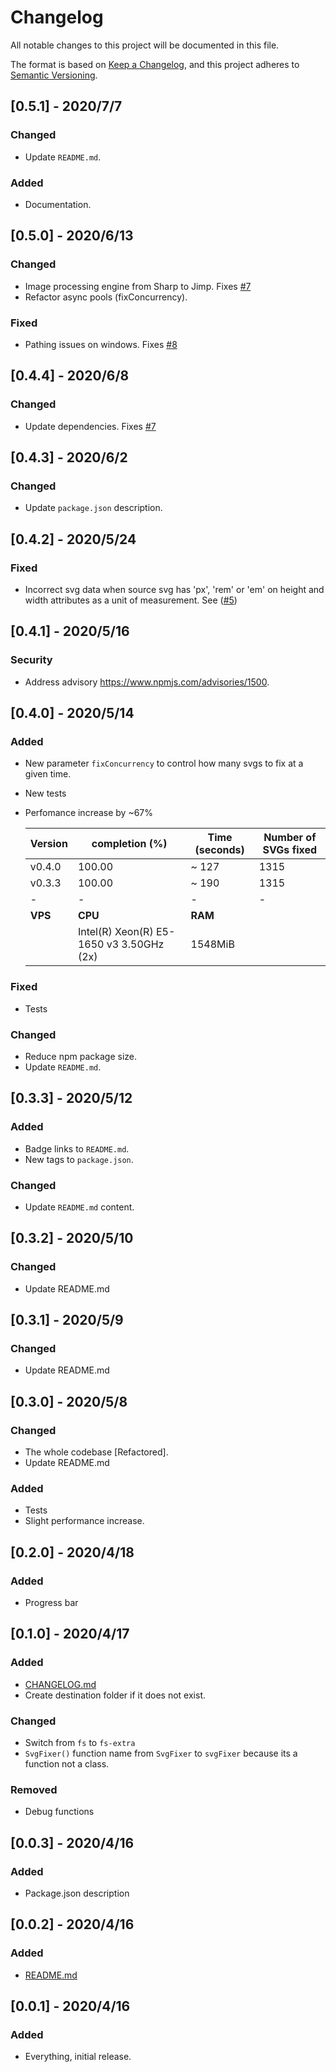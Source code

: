 # Changelog

All notable changes to this project will be documented in this file.

The format is based on [Keep a Changelog](https://keepachangelog.com/en/1.0.0/),
and this project adheres to [Semantic Versioning](https://semver.org/spec/v2.0.0.html).

## [0.5.1] - 2020/7/7

### Changed

- Update `README.md`.

### Added

- Documentation.

## [0.5.0] - 2020/6/13

### Changed

- Image processing engine from Sharp to Jimp. Fixes [#7](https://github.com/oslllo/svg-fixer/issues/7)
- Refactor async pools (fixConcurrency).

### Fixed

- Pathing issues on windows. Fixes [#8](https://github.com/oslllo/svg-fixer/issues/8)

## [0.4.4] - 2020/6/8

### Changed

- Update dependencies. Fixes [#7](https://github.com/oslllo/svg-fixer/issues/7)

## [0.4.3] - 2020/6/2

### Changed

- Update `package.json` description.

## [0.4.2] - 2020/5/24

### Fixed

- Incorrect svg data when source svg has 'px', 'rem' or 'em' on height and width attributes as a unit of measurement. See ([#5](https://github.com/oslllo/svg-fixer/issues/5))

## [0.4.1] - 2020/5/16

### Security

- Address advisory https://www.npmjs.com/advisories/1500.

## [0.4.0] - 2020/5/14

### Added

- New parameter `fixConcurrency` to control how many svgs to fix at a given time.
- New tests
- Perfomance increase by ~67%

    |Version|completion (%)|Time (seconds)|Number of SVGs fixed|
    |------|------|-----|-----|
    |v0.4.0|100.00|~ 127|1315|
    |v0.3.3|100.00|~ 190|1315|
    |-|-|-|-|
    |**VPS**|**CPU**|**RAM**|||
    ||Intel(R) Xeon(R) E5-1650 v3 3.50GHz (2x) | 1548MiB|||

### Fixed

- Tests

### Changed

- Reduce npm package size.
- Update `README.md`.

## [0.3.3] - 2020/5/12

### Added

- Badge links to `README.md`.
- New tags to `package.json`.

### Changed

- Update `README.md` content.

## [0.3.2] - 2020/5/10

### Changed

- Update README.md

## [0.3.1] - 2020/5/9

### Changed

- Update README.md

## [0.3.0] - 2020/5/8

### Changed

- The whole codebase [Refactored].
- Update README.md

### Added

- Tests
- Slight performance increase.

## [0.2.0] - 2020/4/18

### Added

- Progress bar

## [0.1.0] - 2020/4/17

### Added

- [CHANGELOG.md](https://github.com/oslllo/svg-fixer/blob/master/CHANGELOG.md)
- Create destination folder if it does not exist.

### Changed

- Switch from `fs` to `fs-extra`
- `SvgFixer()` function name from `SvgFixer` to `svgFixer` because its a function not a class.

### Removed

- Debug functions

## [0.0.3] - 2020/4/16

### Added

- Package.json description

## [0.0.2] - 2020/4/16

### Added

- [README.md](https://github.com/oslllo/svg-fixer/blob/master/README.md)

## [0.0.1] - 2020/4/16

### Added

- Everything, initial release.
